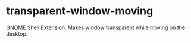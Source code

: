 # transparent-window-moving
GNOME Shell Extension. Makes window transparent while moving on the desktop.
